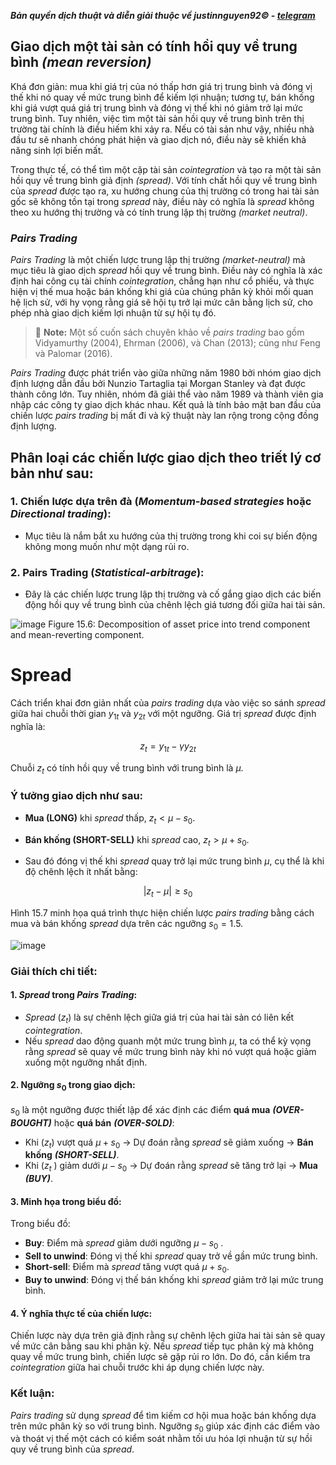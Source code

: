 ***Bản quyền dịch thuật và diễn giải thuộc về justinnguyen92&copy; - [telegram](https://t.me/justinnguyen92)***

## Giao dịch một tài sản có tính hồi quy về trung bình *(mean reversion)*
Khá đơn giản: mua khi giá trị của nó thấp hơn giá trị trung bình và đóng vị thế khi nó quay về mức trung bình để kiếm lợi nhuận; tương tự, bán khống khi giá vượt quá giá trị trung bình và đóng vị thế khi nó giảm trở lại mức trung bình. Tuy nhiên, việc tìm một tài sản hồi quy về trung bình trên thị trường tài chính là điều hiếm khi xảy ra. Nếu có tài sản như vậy, nhiều nhà đầu tư sẽ nhanh chóng phát hiện và giao dịch nó, điều này sẽ khiến khả năng sinh lợi biến mất.

Trong thực tế, có thể tìm một cặp tài sản *cointegration* và tạo ra một tài sản hồi quy về trung bình giả định *(spread)*. Với tính chất hồi quy về trung bình của *spread* được tạo ra, xu hướng chung của thị trường có trong hai tài sản gốc sẽ không tồn tại trong *spread* này, điều này có nghĩa là *spread* không theo xu hướng thị trường và có tính trung lập thị trường *(market neutral)*.

### *Pairs Trading*
*Pairs Trading* là một chiến lược trung lập thị trường *(market-neutral)* mà mục tiêu là giao dịch *spread* hồi quy về trung bình. Điều này có nghĩa là xác định hai công cụ tài chính *cointegration*, chẳng hạn như cổ phiếu, và thực hiện vị thế mua hoặc bán khống khi giá của chúng phân kỳ khỏi mối quan hệ lịch sử, với hy vọng rằng giá sẽ hội tụ trở lại mức cân bằng lịch sử, cho phép nhà giao dịch kiếm lợi nhuận từ sự hội tụ đó.

> :memo: **Note:** Một số cuốn sách chuyên khảo về *pairs trading* bao gồm Vidyamurthy (2004), Ehrman (2006), và Chan (2013); cũng như Feng và Palomar (2016).

*Pairs Trading* được phát triển vào giữa những năm 1980 bởi nhóm giao dịch định lượng dẫn đầu bởi Nunzio Tartaglia tại Morgan Stanley và đạt được thành công lớn. Tuy nhiên, nhóm đã giải thể vào năm 1989 và thành viên gia nhập các công ty giao dịch khác nhau. Kết quả là tính bảo mật ban đầu của chiến lược *pairs trading* bị mất đi và kỹ thuật này lan rộng trong cộng đồng định lượng.

## Phân loại các chiến lược giao dịch theo triết lý cơ bản như sau:
### 1. Chiến lược dựa trên đà (*Momentum-based strategies* hoặc *Directional trading*):
- Mục tiêu là nắm bắt xu hướng của thị trường trong khi coi sự biến động không mong muốn như một dạng rủi ro.

### 2. Pairs Trading (*Statistical-arbitrage*):
- Đây là các chiến lược trung lập thị trường và cố gắng giao dịch các biến động hồi quy về trung bình của chênh lệch giá tương đối giữa hai tài sản.

![image](https://github.com/user-attachments/assets/bb03b9e4-2e26-4b32-851a-4b19f4e3dc15)
Figure 15.6: Decomposition of asset price into trend component and mean-reverting component.

# Spread
Cách triển khai đơn giản nhất của *pairs trading* dựa vào việc so sánh *spread* giữa hai chuỗi thời gian $y_{1t}$ và $y_{2t}$ với một ngưỡng. Giá trị *spread* được định nghĩa là:

$$z_t = y_{1t} - \gamma y_{2t}$$

Chuỗi $z_t$ có tính hồi quy về trung bình với trung bình là $\mu$.

### Ý tưởng giao dịch như sau:
- **Mua (LONG)** khi *spread* thấp, $z_t < \mu - s_0$.
- **Bán khống (SHORT-SELL)** khi *spread* cao, $z_t > \mu + s_0$.

- Sau đó đóng vị thế khi *spread* quay trở lại mức trung bình $\mu$, cụ thể là khi độ chênh lệch ít nhất bằng:

$$|z_t - \mu| \geq s_0$$

Hình 15.7 minh họa quá trình thực hiện chiến lược *pairs trading* bằng cách mua và bán khống *spread* dựa trên các ngưỡng $s_0 = 1.5$.

![image](https://github.com/user-attachments/assets/22354aa0-58dc-43e9-a1aa-3696546d26dd)

### Giải thích chi tiết:
#### 1. *Spread* trong *Pairs Trading*:
- *Spread* ($z_t$) là sự chênh lệch giữa giá trị của hai tài sản có liên kết *cointegration*.
- Nếu *spread* dao động quanh một mức trung bình $\mu$, ta có thể kỳ vọng rằng *spread* sẽ quay về mức trung bình này khi nó vượt quá hoặc giảm xuống một ngưỡng nhất định.

#### 2. Ngưỡng $s_0$ trong giao dịch:
$s_0$ là một ngưỡng được thiết lập để xác định các điểm **quá mua** ***(OVER-BOUGHT)*** hoặc **quá bán** ***(OVER-SOLD)***:
  - Khi ($z_t$) vượt quá $\mu + s_0$ → Dự đoán rằng *spread* sẽ giảm xuống → **Bán khống** ***(SHORT-SELL)***.
  - Khi ($z_t$ ) giảm dưới $\mu - s_0$ → Dự đoán rằng *spread* sẽ tăng trở lại → **Mua** ***(BUY)***. 

#### 3. Minh họa trong biểu đồ:
Trong biểu đồ:
  - **Buy**: Điểm mà *spread* giảm dưới ngưỡng $\mu - s_0$ .
  - **Sell to unwind**: Đóng vị thế khi *spread* quay trở về gần mức trung bình.
  - **Short-sell**: Điểm mà *spread* tăng vượt quá $\mu + s_0$.
  - **Buy to unwind**: Đóng vị thế bán khống khi *spread* giảm trở lại mức trung bình.
    
#### 4. Ý nghĩa thực tế của chiến lược:
Chiến lược này dựa trên giả định rằng sự chênh lệch giữa hai tài sản sẽ quay về mức cân bằng sau khi phân kỳ. Nếu *spread* tiếp tục phân kỳ mà không quay về mức trung bình, chiến lược sẽ gặp rủi ro lớn. Do đó, cần kiểm tra *cointegration* giữa hai chuỗi trước khi áp dụng chiến lược này.

### Kết luận:
*Pairs trading* sử dụng *spread* để tìm kiếm cơ hội mua hoặc bán khống dựa trên mức phân kỳ so với trung bình. Ngưỡng $s_0$ giúp xác định các điểm vào và thoát vị thế một cách có kiểm soát nhằm tối ưu hóa lợi nhuận từ sự hồi quy về trung bình của *spread*.









